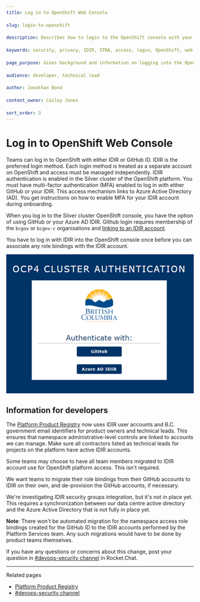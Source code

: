 ```yaml
---
title: Log in to OpenShift Web Console

slug: login-to-openshift

description: Describes how to login to the OpenShift console with your IDIR

keywords: security, privacy, IDIR, STRA, access, login, OpenShift, web console

page_purpose: Gives background and information on logging into the OpenShift console with your IDIR and the background on how it was set up.

audience: developer, technical lead

author: Jonathan Bond

content_owner: Cailey Jones

sort_order: 3
---
```


# Log in to OpenShift Web Console

Teams can log in to OpenShift with either IDIR or GitHub ID. IDIR is the preferred login method. Each login method is treated as a separate account on OpenShift and access must be managed independently. IDIR authentication is enabled in the Silver cluster of the OpenShift platform. You must have multi-factor authentication (MFA) enabled to log in with either GitHub or your IDIR. This access mechanism links to Azure Active Directory (AD). You get instructions on how to enable MFA for your IDIR account during onboarding.

When you log in to the Silver cluster OpenShift console, you have the option of using GitHub or your Azure AD IDIR. Github login requires membership of the `bcgov` or `bcgov-c` organisations and [linking to an IDIR account](https://developer.gov.bc.ca/docs/default/component/bc-developer-guide/use-github-in-bcgov/bc-government-organizations-in-github/#organizations-in-github). 

You have to log in with IDIR into the OpenShift console once before you can associate any role bindings with the IDIR account.

![Image of authorization options](../../images/OCP4%20cluster%20authentication%20login%20page%20showing%20github%20and%20azure%20ad%20idir%20as%20options.png)

## Information for developers

The [Platform Product Registry](https://registry.developer.gov.bc.ca/) now uses IDIR user accounts and B.C. government email identifiers for product owners and technical leads. This ensures that namespace administrative-level controls are linked to accounts we can manage. Make sure all contractors listed as technical leads for projects on the platform have active IDIR accounts.

Some teams may choose to have all team members migrated to IDIR account use for OpenShift platform access. This isn't required.

We want teams to migrate their role bindings from their GitHub accounts to IDIR on their own, and de-provision the GitHub accounts, if necessary.

We're investigating IDIR security groups integration, but it's not in place yet. This requires a synchronization between our data centre active directory and the Azure Active Directory that is not fully in place yet.

**Note**: There won't be automated migration for the namespace access role bindings created for the GitHub ID to the IDIR accounts performed by the Platform Services team. Any such migrations would have to be done by product teams themselves.

If you have any questions or concerns about this change, post your question in [#devops-security channel](https://chat.developer.gov.bc.ca/channel/devops-security) in Rocket.Chat.

---
Related pages

* [Platform Product Registry](https://registry.developer.gov.bc.ca/)
* [#devops-security channel](https://chat.developer.gov.bc.ca/channel/devops-security)


